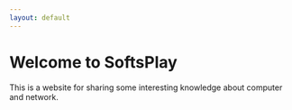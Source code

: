 ```yaml
---
layout: default
---
```


<h1>
    Welcome to SoftsPlay
</h1>
<p>
    This is a website for sharing some interesting knowledge about computer and network.
</p>